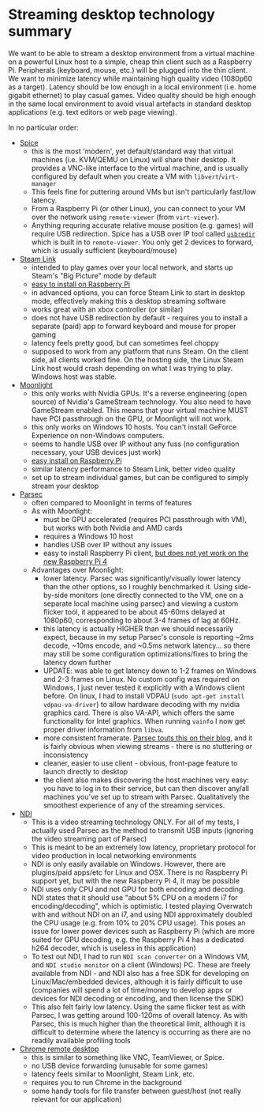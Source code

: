 # Streaming desktop technology summary

We want to be able to stream a desktop environment from a virtual machine on a powerful Linux host to a simple, cheap thin client such as a Raspberry Pi. Peripherals (keyboard, mouse, etc.) will be plugged into the thin client. We want to minimize latency while maintaining high quality video (1080p60 as a target). Latency should be low enough in a local environment (i.e. home gigabit ethernet) to play casual games. Video quality should be high enough in the same local environment to avoid visual artefacts in standard desktop applications (e.g. text editors or web page viewing).

In no particular order:

- [Spice](https://www.spice-space.org/features.html)
    - this is the most 'modern', yet default/standard way that virtual machines (i.e. KVM/QEMU on Linux) will share their desktop. It provides a VNC-like interface to the virtual machine, and is usually configured by default when you create a VM with `libvert`/`virt-manager`
    - This feels fine for puttering around VMs but isn't particularly fast/low latency.
    - From a Raspberry Pi (or other Linux), you can connect to your VM over the network using `remote-viewer` (from `virt-viewer`).
    - Anything requring accurate relative mouse position (e.g. games) will require USB redirection. Spice has a USB over IP tool called [`usbredir`](https://www.spice-space.org/usbredir.html) which is built in to `remote-viewer`. You only get 2 devices to forward, which is usually sufficient (keyboard/mouse)
- [Steam Link](https://store.steampowered.com/steamlink/about/)
    - intended to play games over your local network, and starts up Steam's "Big Picture" mode by default
    - [easy to install on Raspberry Pi](https://support.steampowered.com/kb_article.php?ref=6153-IFGH-6589)
    - in advanced options, you can force Steam Link to start in desktop mode, effectively making this a desktop streaming software
    - works great with an xbox controller (or similar)
    - does not have USB redirection by default - requires you to install a separate (paid) app to forward keyboard and mouse for proper gaming
    - latency feels pretty good, but can sometimes feel choppy
    - supposed to work from any platform that runs Steam. On the client side, all clients worked fine. On the hosting side, the Linux Steam Link host would crash depending on what I was trying to play. Windows host was stable.
- [Moonlight](https://moonlight-stream.org/)
    - this only works with Nvidia GPUs. It's a reverse engineering (open source) of Nvidia's GameStream technology. You also need to have GameStream enabled. This means that your virtual machine MUST have PCI passthrough on the GPU, or Moonlight will not work.
    - this only works on Windows 10 hosts. You can't install GeForce Experience on non-Windows computers.
    - seems to handle USB over IP without any fuss (no configuration necessary, your USB devices just work)
    - [easy install on Raspberry Pi](https://www.howtogeek.com/220969/turn-a-raspberry-pi-into-a-steam-machine-with-moonlight/)
    - similar latency performance to Steam Link, better video quality
    - set up to stream individual games, but can be configured to simply stream your desktop
- [Parsec](https://parsecgaming.com/)
    - often compared to Moonlight in terms of features
    - As with Moonlight:
        - must be GPU accelerated (requires PCI passthrough with VM), but works with both Nvidia and AMD cards
        - requires a Windows 10 host
        - handles USB over IP without any issues
        - easy to install Raspberry Pi client, [but does not yet work on the new Raspberry Pi 4](https://support.parsecgaming.com/hc/en-us/articles/115002699012-Setting-Up-On-Raspberry-Pi-Raspbian-)
    - Advantages over Moonlight:
        - lower latency. Parsec was significantly/visually lower latency than the other options, so I roughly benchmarked it. Using side-by-side monitors (one directly connected to the VM, one on a separate local machine using parsec) and viewing a custom flicker tool, it appeared to be about 45-60ms delayed at 1080p60, corresponding to about 3-4 frames of lag at 60Hz.
        - this latency is actually HIGHER than we should necessarily expect, because in my setup Parsec's console is reporting ~2ms decode, ~10ms encode, and ~0.5ms network latency... so there may still be some configuration optimizations/fixes to bring the latency down further
        - UPDATE: was able to get latency down to 1-2 frames on Windows and 2-3 frames on Linux. No custom config was required on Windows, I just never tested it explicitly with a Windows client before. On linux, I had to install VDPAU (`sudo apt-get install vdpau-va-driver`) to allow hardware decoding with my nvidia graphics card. There is also VA-API, which offers the same functionality for Intel graphics. When running `vainfo` I now get proper driver information from `libva`.
        - more consistent framerate. [Parsec touts this on their blog](https://blog.parsecgaming.com/steam-in-home-streaming-latency-test-versus-parsec-7884144b29f1), and it is fairly obvious when viewing streams - there is no stuttering or inconsistency
        - cleaner, easier to use client - obvious, front-page feature to launch directly to desktop
        - the client also makes discovering the host machines very easy: you have to log in to their service, but can then discover any/all machines you've set up to stream with Parsec. Qualitatively the smoothest experience of any of the streaming services.
- [NDI](https://www.ndi.tv/)
    - This is a video streaming technology ONLY. For all of my tests, I actually used Parsec as the method to transmit USB inputs (ignoring the video streaming part of Parsec)
    - This is meant to be an extremely low latency, proprietary protocol for video production in local networking environments
    - NDI is only easily available on Windows. However, there are plugins/paid apps/etc for Linux and OSX. There is no Raspberry Pi support yet, but with the new Raspberry Pi 4, it may be possible
    - NDI uses only CPU and not GPU for both encoding and decoding. NDI states that it should use "about 5% CPU on a modern i7 for encoding/decoding", which is optimistic. I tested playing Overwatch with and without NDI on an i7, and using NDI approximately doubled the CPU usage (e.g. from 10% to 20% CPU usage). This poses an issue for lower power devices such as Raspberry Pi (which are more suited for GPU decoding, e.g. the Raspberry Pi 4 has a dedicated h264 decoder, which is useless in this application) 
    - To test out NDI, I had to run `NDI scan converter` on a Windows VM, and `NDI studio monitor` on a client (Windows) PC. These are freely available from NDI - and NDI also has a free SDK for developing on Linux/Mac/embedded devices, although it is fairly difficult to use (companies will spend a lot of time/money to develop apps or devices for NDI decoding or encoding, and then license the SDK)
    - This also felt fairly low latency. Using the same flicker test as with Parsec, I was getting around 100-120ms of overall latency. As with Parsec, this is much higher than the theoretical limit, although it is difficult to determine where the latency is occurring as there are no readily available profiling tools
- [Chrome remote desktop](https://remotedesktop.google.com/)
    - this is similar to something like VNC, TeamViewer, or Spice.
    - no USB device forwarding (unusable for some games)
    - latency feels similar to Moonlight, Steam Link, etc.
    - requires you to run Chrome in the background 
    - some handy tools for file transfer between guest/host (not really relevant for our application)
